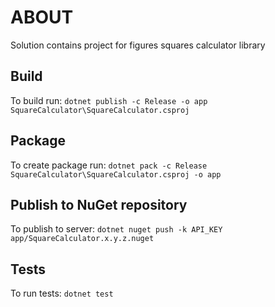 # ABOUT 

Solution contains project for figures squares calculator library

## Build

To build run:
`dotnet publish -c Release -o app SquareCalculator\SquareCalculator.csproj`

## Package

To create package run:
`dotnet pack -c Release SquareCalculator\SquareCalculator.csproj -o app`

## Publish to NuGet repository

To publish to server:
`dotnet nuget push -k API_KEY app/SquareCalculator.x.y.z.nuget`

## Tests

To run tests:
`dotnet test`